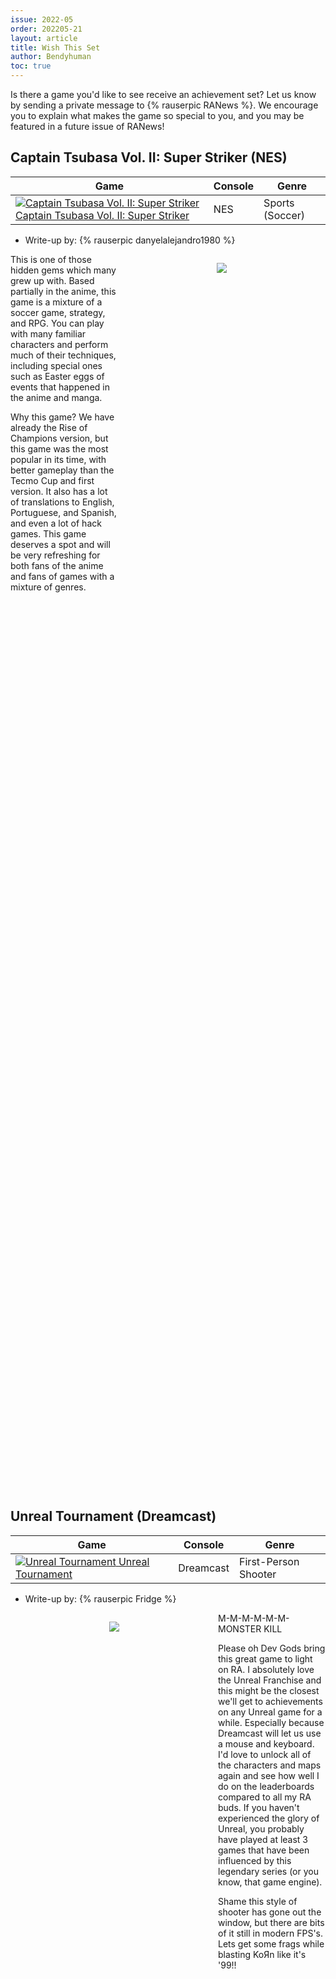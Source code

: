 ```yaml
---
issue: 2022-05
order: 202205-21
layout: article
title: Wish This Set
author: Bendyhuman
toc: true
---
```


Is there a game you'd like to see receive an achievement set? Let us know by sending a private message to {% rauserpic RANews %}. We encourage you to explain what makes the game so special to you, and you may be featured in a future issue of RANews!

## Captain Tsubasa Vol. II: Super Striker (NES)

| Game                                                                                                                                                                                                                                                                                      | Console | Genre           |
| ----------------------------------------------------------------------------------------------------------------------------------------------------------------------------------------------------------------------------------------------------------------------------------------- | ------- | --------------- |
| <a class="gameicon-link" href="https://retroachievements.org/game/7355" target="_blank" rel="noopener"> <img class="gameicon" src="https://retroachievements.org/Images/009835.png" alt="Captain Tsubasa Vol. II: Super Striker"> <span>Captain Tsubasa Vol. II: Super Striker</span></a> | NES     | Sports (Soccer) |

* Write-up by: {% rauserpic danyelalejandro1980 %}

<figure style="text-align:center;float:right;width:50%;height:50%">
<img src="https://gamefaqs.gamespot.com/a/screen/full/2/5/7/486257.jpg">
<figcaption></figcaption>
</figure>

This is one of those hidden gems which many grew up with. Based partially in the anime, this game is a mixture of a soccer game, strategy, and RPG. You can play with many familiar characters and perform much of their techniques, including special ones such as Easter eggs of events that happened in the anime and manga.

Why this game? We have already the Rise of Champions version, but this game was the most popular in its time, with better gameplay than the Tecmo Cup and first version. It also has a lot of translations to English, Portuguese, and Spanish, and even a lot of hack games. This game deserves a spot and will be very refreshing for both fans of the anime and fans of games with a mixture of genres.

<br clear="right"/>

## Unreal Tournament (Dreamcast)

| Game                                                                                                                                                                                                                                           | Console   | Genre                |
| ---------------------------------------------------------------------------------------------------------------------------------------------------------------------------------------------------------------------------------------------- | --------- | -------------------- |
| <a class="gameicon-link" href="https://retroachievements.org/game/329" target="_blank" rel="noopener"> <img class="gameicon" src="https://retroachievements.org/Images/055747.png" alt="Unreal Tournament"> <span>Unreal Tournament</span></a> | Dreamcast | First-Person Shooter |

* Write-up by: {% rauserpic Fridge %}

<figure style="text-align:center;float:left;width:50%;height:50%">
<img src="https://www.mobygames.com/images/shots/l/943566-unreal-tournament-dreamcast-screenshot-deck-16-one-of-the.jpg">
<figcaption></figcaption>
</figure>

M-M-M-M-M-M-MONSTER KILL

Please oh Dev Gods bring this great game to light on RA.
I absolutely love the Unreal Franchise and this might be the closest we'll get to achievements on any Unreal game for a while. Especially because Dreamcast will let us use a mouse and keyboard. I'd love to unlock all of the characters and maps again and see how well I do on the leaderboards compared to all my RA buds. If you haven't experienced the glory of Unreal, you probably have played at least 3 games that have been influenced by this legendary series (or you know, that game engine).

Shame this style of shooter has gone out the window, but there are bits of it still in modern FPS's.
Lets get some frags while blasting KoЯn like it's '99!!

<br clear="left"/>

## Air Combat (PlayStation)

| Game                                                                                                                                                                                                                               | Console     | Genre                    |
| ---------------------------------------------------------------------------------------------------------------------------------------------------------------------------------------------------------------------------------- | ----------- | ------------------------ |
| <a class="gameicon-link" href="https://retroachievements.org/game/11423" target="_blank" rel="noopener"> <img class="gameicon" src="https://retroachievements.org/Images/037408.png" alt="Air Combat"> <span>Air Combat</span></a> | PlayStation | Flight Combat Simulation |

* Write-up by: {% rauserpic WanderingHeiho %}

<figure style="text-align:center;float:right;width:50%;height:50%">
<img src="https://retroachievements.org/Images/037406.png">
<figcaption></figcaption>
</figure>

The sky’s the limit in this dog fighting game of planes! The first console entry in Namco’s Ace Combat series has you play as a member of the mercenary group Scarface Squadron to help liberate an island nation whose government lost control after a coup d'état. While I’ve heard of the series’ other installments (mainly Ace Combat 2 since there was some mention of that in this game’s manual), this was the only one I ever played and kept coming back to thanks to its music.

The game is split into multiple missions, each with their own main objective, like defeating all enemies of a specific vehicle type or destroying enemy facilities. Play through 17 missions with a variety of planes, each with their own advantages and disadvantages adding to replay value, especially thanks to the three levels of difficulty to try! There’s also a secret mini-game that replaces the loading screen with a congratulatory message for getting a high enough score.

The Ace Combat series has yet to have any of its entries get an achievement set on RA, so why not begin where the console games started?

<br clear="right"/>

## Brave Prove (PlayStation)

| Game                                                                                                                                                                                                                                 | Console     | Genre      |
| ------------------------------------------------------------------------------------------------------------------------------------------------------------------------------------------------------------------------------------ | ----------- | ---------- |
| <a class="gameicon-link" href="https://retroachievements.org/game/15618" target="_blank" rel="noopener"> <img class="gameicon" src="https://retroachievements.org/Images/030136.png" alt="Brave Prove"> <span>Brave Prove</span></a> | PlayStation | Action RPG |

* Write-up by: {% rauserpic malasdair %}

<figure style="text-align:center;float:left;width:50%;height:50%">
<img src="https://malasdair.neocities.org/img/brave1.png">
<figcaption></figcaption>
</figure>

It's not every day you find a new Playstation RPG. _Brave Prove_ is a straightforward action RPG with a beat 'em up vibe, like a combination of Capcom's D&D arcade games and _Zelda_, if it had been made by Quintet.

It reviewed poorly in the late 90s due to basically feeling like a late-era SNES game - something that I think is one of its strengths. Clean pixel work and pleasant synth sounds abound, though gameplay and narrative never rise much above a Hero's Quest to Adventure in Some Dungeons. If that's what you want, though, it absolutely delivers. _Zelda_ clones usually aren't this fun to play.

The developer, Data West - no relation - would shift gears to developing GPS navigation software after the failure of this game and the really atrocious _Cutey Honey FX_, but as of 2020 has begun releasing ports and sequels of some of their older work. For now though, the fan translation remains the only way to play _Brave Prove_ in English. It seems that the hacking required for the translation was tricky, so this may mean it has some memory issues that need to be overcome, but hopefully the simple qualities of the game will allow for a nice, thorough, classic achievement set.

<br clear="left"/>

## Battletoads (Arcade)

| Game                                                                                                                                                                                                                                 | Console | Genre               |
| ------------------------------------------------------------------------------------------------------------------------------------------------------------------------------------------------------------------------------------ | ------- | ------------------- |
| <a class="gameicon-link" href="https://retroachievements.org/game/17540" target="_blank" rel="noopener"> <img class="gameicon" src="https://retroachievements.org/Images/048857.png" alt="Battletoads"> <span>Battletoads</span></a> | Arcade  | Beat 'em Up, Action |

* Writeup by: {% rauserpic GalacticSpear %}

<figure style="text-align:center;float:right;width:50%;height:50%">
<img src="https://retroachievements.org/Images/042979.png">
<figcaption></figcaption>
</figure>

Do you usually have fun with the first beat 'em up style levels of the Battletoads games, but doesn't stand the other levels that change the game style completely? Then Arcade's Battletoads is a great choice for you! It is 95% focused in combat and it controls similarly as in Battletoads in Battlemaniacs. The characters (Rash, Zits and Pimple) are very fast and their arms/legs grow and become weapons like spike boots, drills, hammers, and such. Also, something that also makes this game stand out compared to the other Battletoads is that it is quite violent, it has a lot of blood, you can finish off mice by cutting off their heads, General Slaughter gets visibly more hurt the more you fight him, etc. But if that bothers you, there's a way to disable the blood in the machine's options (but you can still cut the mice's heads off). To top it all off, the game has co-op for up to 3 players, the OST was composed by David Wise,and since it is an arcade game, you have infinite continues which makes this one of the most accessible games in the franchise in terms of difficulty.

Note: Nothing even related to Turbo Tunnel is included in this game.

<br clear="right"/>

## Pax Corpus (PlayStation)

| Game                                                                                                                                                                                                                               | Console     | Genre  |
| ---------------------------------------------------------------------------------------------------------------------------------------------------------------------------------------------------------------------------------- | ----------- | ------ |
| <a class="gameicon-link" href="https://retroachievements.org/game/18051" target="_blank" rel="noopener"> <img class="gameicon" src="https://retroachievements.org/Images/000001.png" alt="Pax Corpus"> <span>Pax Corpus</span></a> | PlayStation | Action |

* Writeup by: {% rauserpic winglessshikami %}

<figure style="text-align:center;float:left;width:50%;height:50%">
<img src="https://retroachievements.org/Images/051736.png">
<figcaption></figcaption>
</figure>

Ah Pax Corpus, the first (to my knowledge) sci-fi Tomb Raider clone. While the game is very janky at times and has annoying issues like only being able to get up from a roll one way, it also has some interesting ones. Its most unique one and its namesake is the Pax Corpus itself - which both heals you AND can kill you if you stay in an irradiated zone for too long. The graphics look dated by today's standards and the bosses have weird methods of defeating them that are hard to figure out without a guide, however, the soundtrack is pretty decent (and creepy at times).

Developed by Cryo Interactive, published by Cryo AND EA (explains a lot) and originally intended to be based on the animated series Aeon Flux (before the license fell through), this game might not be considered an underrated gem, however, it holds a special place in my heart as the first ever Tomb Raider-esque game I played (and for spooking me when I left the PC version's disk in my PC overnight).

<br clear="left"/>

## Night Trap (Sega CD)

| Game                                                                                                                                                                                                                               | Console | Genre                                                        |
| ---------------------------------------------------------------------------------------------------------------------------------------------------------------------------------------------------------------------------------- | ------- | ------------------------------------------------------------ |
| <a class="gameicon-link" href="https://retroachievements.org/game/17011" target="_blank" rel="noopener"> <img class="gameicon" src="https://retroachievements.org/Images/041155.png" alt="Night Trap"> <span>Night Trap</span></a> | Sega CD | [Interactive Movie](https://retroachievements.org/game/6340) |

* Writeup by: {% rauserpic GibusWearingMann %}

<figure style="text-align:center;float:right;width:50%;height:50%">
<img src="https://retroachievements.org/Images/051811.png">
<figcaption></figcaption>
</figure>

A history lesson: In December 1993, the US Senate held a hearing about violence and sexual content in video games, the first of two, which eventually lead to the creation of the ESRB ratings board. In it, two particularly egregious games were put on trial. Mortal Kombat was the first, for its extremely graphic violence, highlighted especially by its "Fatality" system. Night Trap was the other, for a game over scene in which a teenage girl has her blood drained by half-vampire ninjas using an industrial version of a claw-grabber toy.

Okay, let's back up. Don't expect anything remotely as violent as Mortal Kombat from this camera-hopping FMV game; instead, expect fast-paced action, as you race to activate traps to get rid of the bloodthirsty Augers threatening to off a party full of teenage girls in a sting operation orchestrated by S.C.A.T. targeting a family of eccentric vampires in a thrilling story that you can't find the time to watch because you're too busy activating traps to get rid of the damn Augers and, look. This isn't a great game, especially if you don't already know what will unfold over the course of 24 real-life minutes, or aren't prepared to take heavy notes, but it is a hilarious B-movie. Go watch it on YouTube and give this a set request, it's an iconic cult classic, easily the most famous FMV game, plenty of opportunity for interesting and weird achievements, and it even has a theme song!

["You'll be caught in the night, Night Trap!"](https://www.youtube.com/watch?v=6gxT-C48iyg)

<br clear="right"/>

## Shin Megami Tensei: Persona (PlayStation Portable)

| Game                                                                                                                                                                                                                                                                | Console              | Genre |
| ------------------------------------------------------------------------------------------------------------------------------------------------------------------------------------------------------------------------------------------------------------------- | -------------------- | ----- |
| <a class="gameicon-link" href="https://retroachievements.org/game/3891" target="_blank" rel="noopener"> <img class="gameicon" src="https://retroachievements.org/Images/047589.png" alt="Shin Megami Tensei: Persona"> <span>Shin Megami Tensei: Persona</span></a> | PlayStation Portable | RPG   |

* Writeup by: {% rauserpic 14ausher %}

<figure style="text-align:center;float:left;width:50%;height:50%">
<img src="https://retroachievements.org/Images/053384.png">
<figcaption></figcaption>
</figure>

I'm a huge fan of the Persona series, and I'm probably one of the few people who has beaten both the PS1 and PSP versions of Persona 1. Let me tell you: outside of the soundtrack, the PSP version is superior in every way to the PS1 version, and even the soundtrack is debatable (note that I like the PSP soundtrack, but I love the PS1 soundtrack).

The main benefit on a gameplay level is that the PS1 version is absurdly slow, while the PSP version is not; the overall main benefit, though, is that the translation and localization of the PS1 version was awful, with it altering characters to make them "seem more Caucasian" except for Mark of course, who was made black. On top of this, it's just kind of a crappy translation in general; you still get the broad strokes, but many lines are obviously written poorly, such as the infamous "Mark danced crazy". Characters have their names changed, many of the personas have changed or obviously wrong names, and move names are all over the place, sometimes being more straightforward (guess what move "BossDamage" does), but usually it just ends up being much more confusing, especially for people familiar with the later games' naming conventions. There's a bit of voice acting, and it ranges from "kind of okay" to "embarrassingly terrible". It also cut one of the game's two campaigns; normally, you get the SEBEC quest, and the Snow Queen quest, but not in the English PS1 version.

The PSP version fixes all of that, having an accurate translation, a much more reasonable localization that doesn't rename things for no good reason, and consistency with the rest of the franchise, not to mention having both campaigns. It has numerous other benefits as well, from actually telling you Persona affinity to actually telling you attack ranges to really just giving the player a lot more information in general. It being faster is also a big deal; what took hours in the PS1 version might take half an hour.

Overall, it's just a much better experience, and it having a set would be a much more ideal way for someone to see Persona 1 than having to play the PS1 set. The Snow Queen quest would have plenty of opportunity for unique achievements, with the max ambrosia run potentially being a very difficult challenge.

<br clear="left"/>

## Road & Track Presents: The Need for Speed (PlayStation)

| Game                                                                                                                                                                                                                                                                                            | Console     | Genre  |
| ----------------------------------------------------------------------------------------------------------------------------------------------------------------------------------------------------------------------------------------------------------------------------------------------- | ----------- | ------ |
| <a class="gameicon-link" href="https://retroachievements.org/game/5330" target="_blank" rel="noopener"> <img class="gameicon" src="https://retroachievements.org/Images/000001.png" alt="Road & Track Presents: The Need for Speed"> <span>Road & Track Presents: The Need for Speed</span></a> | PlayStation | Racing |

* Write-up by: {% rauserpic RaphMec %}

<figure style="text-align:center;float:right;width:50%;height:50%">
<img src="https://www.mobygames.com/images/shots/l/227916-the-need-for-speed-playstation-screenshot-race-grid.png">
<figcaption></figcaption>
</figure>

Need for Speed. A gaming series spanning over 28 years, over 31 consoles and over 25 main entry games (6 of which have sets on our wonderful RA) - The Granddaddy of it all: 1994’s Road & Track Presents: The Need for Speed - or simply: The Need for Speed.

At the time of release, the game was particularly praised for its realism, most apparent in the visuals and gameplay (something some of the later, most recent entries may not be known for, opting for a more arcade style and leaving instead that particular title to some other racing sim series, _ahem_ GT _ahem_) - It matched specific vehicle behaviour and sound accurate gear shift for each vehicle (EA paired up with “Road and Track” Magazine for consulting).

Several elements are presented in this game that would become staples in the series like traffic vehicles that the player must avoid and, most notably, police chases. The chases are one of the main mechanics in this game, which lead, if caught, to tickets or even arrests after enough stops.

NFS fans, or indeed many racing fans in general, would be much the better for discovering (or re-discovering) a true racing classic that started a whole franchise - and so I humbly wish that this game be granted a set O' Video Game Gods (and O' RA Devs)

<br clear="right"/>

## Trace Memory (Nintendo DS)

| Game                                                                                                                                                                                                                                   | Console     | Genre     |
| -------------------------------------------------------------------------------------------------------------------------------------------------------------------------------------------------------------------------------------- | ----------- | --------- |
| <a class="gameicon-link" href="https://retroachievements.org/game/17232" target="_blank" rel="noopener"> <img class="gameicon" src="https://retroachievements.org/Images/000001.png" alt="Trace Memory"> <span>Trace Memory</span></a> | Nintendo DS | Adventure |

* Write-up by: {% rauserpic WarioFan63 %}

<figure style="text-align:center;float:left;width:50%;height:50%">
<img src="https://www.mobygames.com/images/shots/l/325810-trace-memory-nintendo-ds-screenshot-you-are-near-the-bridge.png">
<figcaption></figcaption>
</figure>

Trace Memory, or Another Code outside of America, is an adventure game for the DS. You take on the role of Ashley Robbins, whose parents were tragically killed in a lab accident when she was 3 years old. Just before her 14th birthday, she gets a package from her Dad saying that he's alive and well and to come meet him on a remote island. She was also given a unique device called the DTS that looks like that hip new dual-screen handheld video game system that just came out last year in November 2004. The resemblance is uncanny really! While exploring the island, Ashley runs into an amnesiac ghost who can't remember how he died or even his own name, only coming up with the letter D. What really happened 11 years ago? How did her dad escape death? What exactly happened in D's past? These are the mysteries you try to solve in Trace Memory.

The game plays like you'd expect from a point and click game with puzzles to solve and solutions to find. Ashley's DTS is unique in that in can take pictures of the environment, which is helpful if a solution to a puzzle is in another room and you could use some help memorizing it. The camera function also has a scene or two play out differently if you've been diligent in snapping pictures. There's also cartridges you can find that flesh out the game's story some and aren't always in an obvious place, so you'd want to pick them before they become missable. Searching around for clues can also give D flashbacks to his life should you find the right memory triggers, and whether or not his story gets resolved by the end of the game is up to how well you examine your surroundings.

Admittedly, the game is short, but it does have some opportunities to reward players who check everything. And hey, if you go for a second playthrough, the hidden cartridges tell a different story and the game will be capped off with a different end screen.

Bear in mind that the game was meant to be played on a DS, so the developers at Cing went all out on using the system's unique features to solve the puzzles, between the touch screen, the microphone, and in one instance, the fact that the DS is built the way it is. Getting the "right" experience might not be possible with how most people use RA, but I think it'd do well for a short and sweet early DS title.

<br clear="left"/>